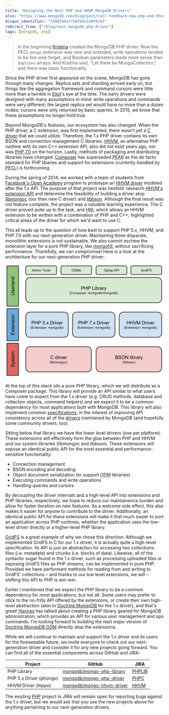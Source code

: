 ```yaml
---
title: "Designing the Next PHP and HHVM MongoDB Drivers"
also: "https://www.mongodb.com/blog/post/call-feedback-new-php-and-hhvm-drivers"
disqus_identifier: "55007b9af710fd5e149f0c63"
redirect_from: ["/blog/next-mongodb-php-driver"]
tags: [mongodb, php]
---
```

> In the beginning [Kristina][kchodorow] created the MongoDB PHP driver. Now the
PECL `mongo` extension was new and untested, write operations tended to be
fire-and-forget, and Boolean parameters made more sense than `$options` arrays.
And Kristina said, "Let there be MongoCollection," and there was basic
functionality.

Since the PHP driver first appeared on the scene, MongoDB has gone through many
changes. Replica sets and sharding arrived early on, but things like the
aggregation framework and command cursors were little more than a twinkle in
[Eliot][ehorowitz]'s eye at the time. The early drivers were designed with many
assumptions in mind: write operations and commands were very different; the
largest replica set would have no more than a dozen nodes; cursors were only
returned by basic queries. In 2015, we know that these assumptions no longer
hold true.

Beyond MongoDB's features, our ecosystem has also changed. When the PHP driver,
a C extension, was first implemented, there wasn't yet a [C driver][libmongoc]
that we could utilize. Therefore, the 1.x PHP driver contains its own BSON and
connection management C libraries. [HHVM][hhvm], an alternative PHP runtime with
its own C++ extension API, also did not exist years ago, nor was [PHP 7.0][php7]
on the horizon. Lastly, methods of packaging and distributing libraries have
changed. [Composer][composer] has superseded
<abbr title="PHP Extension and Application Repository">PEAR</abbr> as the de
facto standard for PHP libaries and support for extensions (currently handled by
<abbr title="PHP Extension Community Library">PECL</abbr>) is forthcoming.

During the spring of 2014, we worked with a team of students from
[Facebook's Open Academy][fb-openacademy] program to prototype an
[HHVM driver][mongo-hhvm-driver] modeled after the 1.x API. The purpose of that
project was twofold: research [HHVM's extension API][hhvm-extension-api] and
determine the feasibility of building a driver atop [libmongoc][] (our then new
C driver) and [libbson][]. Although the final result was not feature complete,
the project was a valuable learning experience. The C driver proved quite up to
the task, and <abbr title="Hack Native Interface">HNI</abbr>, which allows an
HHVM extension to be written with a combination of PHP and C++, highlighted
critical areas of the driver for which we'd want to use C.

This all leads up to the question of how best to support PHP 5.x, HHVM, and PHP
7.0 with our next-generation driver. Maintaining three disparate, monolithic
extensions is not sustainable. We also cannot eschew the extension layer for a
pure PHP library, like [mongofill][], without sacrificing performance.
Thankfully, we can compromise! Here is a look at the architecture for our
next-generation PHP driver:

!["Driver architecture"][driver-arch]

At the top of this stack sits a pure PHP library, which we will distribute as a
Composer package. This library will provide an API similar to what users have
come to expect from the 1.x driver (e.g. CRUD methods, database and collection
objects, command helpers) and we expect it to be a common dependency for most
applications built with MongoDB. This library will also implement common
[specifications][specs], in the interest of improving API consistency across all
of the [drivers][] maintained by MongoDB (and hopefully some community drivers,
too).

Sitting below that library we have the lower level drivers (one per platform).
These extensions will effectively form the glue between PHP and HHVM and our
system libraries (libmongoc and libbson). These extensions will expose an
identical public API for the most essential and performance-sensitive
functionality:

 * Connection management
 * BSON encoding and decoding
 * Object document serialization (to support <abbr title="Object document mapper">ODM</abbr> libraries)
 * Executing commands and write operations
 * Handling queries and cursors

By decoupling the driver internals and a high-level API into extensions and PHP
libraries, respectively, we hope to reduce our maintainence burden and allow for
faster iteration on new features. As a welcome side effect, this also makes it
easier for anyone to contribute to the driver. Additionally, an identical public
API for these extensions will make it that much easier to port an application
across PHP runtimes, whether the application uses the low-level driver directly
or a higher-level PHP library.

[GridFS][gridfs] is a great example of why we chose this direction. Although we
implemented GridFS in C for our 1.x driver, it is actually quite a high-level
specification. Its API is just an abstraction for accessing two collections:
files (i.e. metadata) and chunks (i.e. blocks of data). Likewise, all of the
syntactic sugar found in the 1.x driver, such as processing uploaded files or
exposing GridFS files as PHP streams, can be implemented in pure PHP. Provided
we have performant methods for reading from and writing to GridFS' collections
– and thanks to our low level extensions, we will – shifting this API to PHP is
win-win.

Earlier I mentioned that we expect the PHP library to be a common dependency for
*most* applications, but not *all*. Some users may prefer to stick to the
no-frills API offered by the extensions, or create their own high-level
abstraction (akin to [Doctrine MongoDB][doctrine-mongodb] for the 1.x driver),
and that's great! [Hannes][bjori] has talked about creating a PHP library geared
for MongoDB administration, which provides an API for various user management
and ops commands. I'm looking forward to building the next major version of
[Doctrine MongoDB ODM][doctrine-mongodb-odm] directly atop the extensions.

While we will continue to maintain and support the 1.x driver and its users for
the foreseeable future, we invite everyone to check out our next-generation
driver and consider it for any new projects going forward. You can find all of
the essential components across GitHub and JIRA:

| Project                 | GitHub                                 | JIRA                  |
| ----------------------- | -------------------------------------- | --------------------- |
| PHP Library             | [mongodb/mongo-php-library][gh-phplib] | [PHPLIB][jira-phplib] |
| PHP 5.x Driver (phongo) | [mongodb/mongo-php-driver][gh-phpc]    | [PHPC][jira-phpc]     |
| HHVM Driver (hippo)     | [mongodb/mongo-hhvm-driver][gh-hhvm]   | [HHVM][jira-hhvm]     |

The existing [PHP][jira-php] project in JIRA will remain open for reporting bugs
against the 1.x driver, but we would ask that you use the new projects above for
anything pertaining to our next-generation drivers.

  [bjori]: http://twitter.com/bjori
  [composer]: https://getcomposer.org/
  [derickr]: http://twitter.com/derickr
  [doctrine-mongodb]: https://github.com/doctrine/mongodb
  [doctrine-mongodb-odm]: https://github.com/doctrine/mongodb-odm
  [drivers]: http://docs.mongodb.org/ecosystem/drivers/
  [ehorowitz]: http://www.eliothorowitz.com/
  [gridfs]: http://docs.mongodb.org/manual/core/gridfs/
  [fb-openacademy]: https://www.facebook.com/notes/facebook-engineering/facebook-open-academy-bringing-open-source-to-cs-curricula/10151806121378920
  [hhvm]: http://hhvm.com/
  [hhvm-extension-api]: https://github.com/facebook/hhvm/wiki/Extension-API
  [kchodorow]: http://www.kchodorow.com/
  [mongo-hhvm-driver]: https://github.com/mongodb-labs/mongo-hhvm-driver-unsupported
  [gh-phplib]: https://github.com/mongodb/mongo-php-library
  [gh-phpc]: https://github.com/mongodb/mongo-php-driver
  [gh-hhvm]: https://github.com/mongodb/mongo-hhvm-driver
  [jira-phplib]: https://jira.mongodb.org/browse/PHPLIB
  [jira-php]: https://jira.mongodb.org/browse/PHP
  [jira-phpc]: https://jira.mongodb.org/browse/PHPC
  [jira-hhvm]: https://jira.mongodb.org/browse/HHVM
  [libbson]: https://github.com/mongodb/libbson
  [libmongoc]: https://github.com/mongodb/mongo-c-driver
  [mongofill]: https://github.com/mongofill/mongofill
  [php7]: https://wiki.php.net/rfc/php7timeline
  [specs]: https://github.com/mongodb/specifications

  [driver-arch]: /assets/images/20150310_driver_arch.svg
